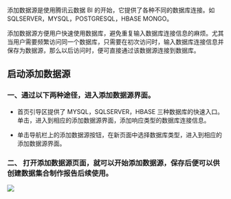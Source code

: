 
添加数据源是使用腾讯云数据 BI 的开始，它提供了各种不同的数据库连接。如 SQLSERVER，MYSQL，POSTGRESQL，HBASE MONGO。

添加数据源方便用户快速使用数据库，避免重复输入数据库连接信息的麻烦。尤其当用户需要频繁访问同一个数据库，只需要在初次访问时，输入数据库连接信息并保存为数据源，那么以后访问时，便可直接通过该数据源连接到数据库。

## 启动添加数据源
### 一、通过以下两种途径，进入添加数据源界面。

*  首页引导区提供了 MYSQL，SQLSERVER，HBASE 三种数据库的快速入口。单击，进入到相应的添加数据源界面，添加响应类型的数据库连接信息。

* 单击导航栏上的添加数据源按钮，在新页面中选择数据库类型，进入到相应的添加数据源界面。

### 二、 打开添加数据源页面，就可以开始添加数据源，保存后便可以供创建数据集合制作报告后续使用。

![](//mc.qcloudimg.com/static/img/edc0de56e5f4f133cf35640ccd70584b/image.png)
